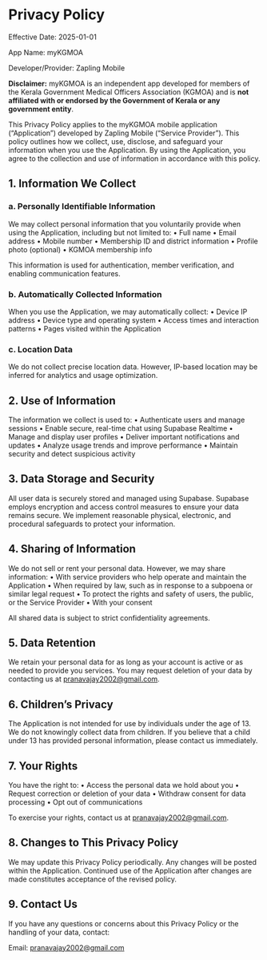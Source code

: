 # Privacy Policy

Effective Date: 2025-01-01

App Name: myKGMOA

Developer/Provider: Zapling Mobile

**Disclaimer:** myKGMOA is an independent app developed for members of the Kerala Government Medical Officers Association (KGMOA) and is **not affiliated with or endorsed by the Government of Kerala or any government entity**.


This Privacy Policy applies to the myKGMOA mobile application (“Application”) developed by Zapling Mobile (“Service Provider”). This policy outlines how we collect, use, disclose, and safeguard your information when you use the Application. By using the Application, you agree to the collection and use of information in accordance with this policy.

## 1. Information We Collect

### a. Personally Identifiable Information

We may collect personal information that you voluntarily provide when using the Application, including but not limited to:
	•	Full name
	•	Email address
	•	Mobile number
	•	Membership ID and district information
	•	Profile photo (optional)
 	•	KGMOA membership info


This information is used for authentication, member verification, and enabling communication features.

### b. Automatically Collected Information

When you use the Application, we may automatically collect:
	•	Device IP address
	•	Device type and operating system
	•	Access times and interaction patterns
	•	Pages visited within the Application

### c. Location Data

We do not collect precise location data. However, IP-based location may be inferred for analytics and usage optimization.

## 2. Use of Information

The information we collect is used to:
	•	Authenticate users and manage sessions
	•	Enable secure, real-time chat using Supabase Realtime
	•	Manage and display user profiles
	•	Deliver important notifications and updates
	•	Analyze usage trends and improve performance
	•	Maintain security and detect suspicious activity

## 3. Data Storage and Security

All user data is securely stored and managed using Supabase. Supabase employs encryption and access control measures to ensure your data remains secure. We implement reasonable physical, electronic, and procedural safeguards to protect your information.

## 4. Sharing of Information

We do not sell or rent your personal data. However, we may share information:
	•	With service providers who help operate and maintain the Application
	•	When required by law, such as in response to a subpoena or similar legal request
	•	To protect the rights and safety of users, the public, or the Service Provider
	•	With your consent

All shared data is subject to strict confidentiality agreements.

## 5. Data Retention

We retain your personal data for as long as your account is active or as needed to provide you services. You may request deletion of your data by contacting us at pranavajay2002@gmail.com.

## 6. Children’s Privacy

The Application is not intended for use by individuals under the age of 13. We do not knowingly collect data from children. If you believe that a child under 13 has provided personal information, please contact us immediately.

## 7. Your Rights

You have the right to:
	•	Access the personal data we hold about you
	•	Request correction or deletion of your data
	•	Withdraw consent for data processing
	•	Opt out of communications

To exercise your rights, contact us at pranavajay2002@gmail.com.

## 8. Changes to This Privacy Policy

We may update this Privacy Policy periodically. Any changes will be posted within the Application. Continued use of the Application after changes are made constitutes acceptance of the revised policy.

## 9. Contact Us

If you have any questions or concerns about this Privacy Policy or the handling of your data, contact:

Email: pranavajay2002@gmail.com
